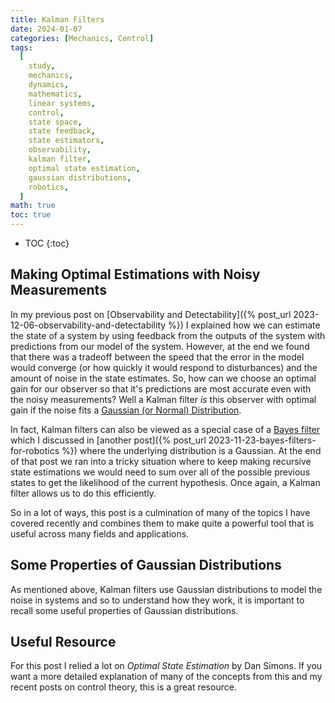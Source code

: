 ```yaml
---
title: Kalman Filters
date: 2024-01-07
categories: [Mechanics, Control]
tags:
  [
    study,
    mechanics,
    dynamics,
    mathematics,
    linear systems,
    control,
    state space,
    state feedback,
    state estimators,
    observability,
    kalman filter,
    optimal state estimation,
    gaussian distributions,
    robotics,
  ]
math: true
toc: true
---
```


<!-- prettier-ignore -->
* TOC
{:toc}

## Making Optimal Estimations with Noisy Measurements

In my previous post on [Observability and
Detectability]({% post_url 2023-12-06-observability-and-detectability %}) I explained how we can
estimate the state of a system by using feedback from the outputs of the system with predictions
from our model of the system. However, at the end we found that there was a tradeoff between the
speed that the error in the model would converge \(or how quickly it would respond to disturbances\)
and the amount of noise in the state estimates. So, how can we choose an optimal gain for our
observer so that it's predictions are most accurate even with the noisy measurements? Well a Kalman
filter _is_ this observer with optimal gain if the noise fits a
[Gaussian \(or Normal\) Distribution](https://en.wikipedia.org/wiki/Normal_distribution).

In fact, Kalman filters can also be viewed as a special case of a
[Bayes filter](https://en.wikipedia.org/wiki/Recursive_Bayesian_estimation) which I discussed in
[another post]({% post_url 2023-11-23-bayes-filters-for-robotics %}) where the underlying
distribution is a Gaussian. At the end of that post we ran into a tricky situation where to keep
making recursive state estimations we would need to sum over all of the possible previous states to
get the likelihood of the current hypothesis. Once again, a Kalman filter allows us to do this
efficiently.

So in a lot of ways, this post is a culmination of many of the topics I have covered recently and
combines them to make quite a powerful tool that is useful across many fields and applications.

## Some Properties of Gaussian Distributions

As mentioned above, Kalman filters use Gaussian distributions to model the noise in systems and so
to understand how they work, it is important to recall some useful properties of Gaussian
distributions.

## Useful Resource

For this post I relied a lot on _Optimal State Estimation_ by Dan Simons. If you want a more
detailed explanation of many of the concepts from this and my recent posts on control theory, this
is a great resource.
